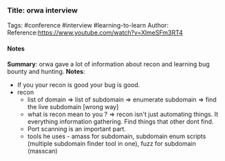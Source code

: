 ### Title: orwa interview
Tags: #conference #interview #learning-to-learn
Author:
Reference:https://www.youtube.com/watch?v=XlmeSFm3RT4

#### Notes
**Summary**: orwa gave a lot of information about recon and learning bug bounty and hunting.
**Notes**:
- If you your recon is good your bug is good.
- recon
	- list of domain => list of subdomain => enumerate subdomain => find the live subdomain [wrong way]
	- what is recon mean to you ? => recon isn't just automating things. It everything information gathering. Find things that other dont find.
	- Port scanning is an important part. 
	- tools he uses - amass for subdomain, subdomain enum scripts (multiple subdomain finder tool in one), fuzz for subdomain (masscan)

